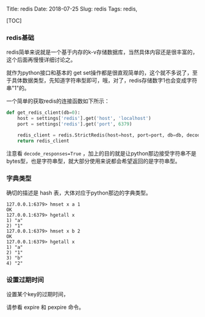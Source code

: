 Title: redis
Date: 2018-07-25
Slug: redis
Tags: redis,

[TOC]



### redis基础

redis简单来说就是一个基于内存的k-v存储数据库，当然具体内容还是很丰富的，这个后面再慢慢详细讨论之。

就作为python接口和基本的 get set操作都是很直观简单的，这个就不多说了，至于具体数据类型，先知道字符串型即可，哦，对了，redis存储数字1也会变成字符串"1"的。

一个简单的获取redis的连接函数如下所示：

```python
def get_redis_client(db=0):
    host = settings['redis'].get('host', 'localhost')
    port = settings['redis'].get('port', 6379)

    redis_client = redis.StrictRedis(host=host, port=port, db=db, decode_responses=True)
    return redis_client
```

注意看 `decode_responses=True` ，加上的目的就是让python那边接受字符串不是bytes型，也是字符串型，就大部分使用来说都会希望返回的是字符串型。



### 字典类型

确切的描述是 hash 表，大体对应于python那边的字典类型。

```
127.0.0.1:6379> hmset x a 1
OK
127.0.0.1:6379> hgetall x
1) "a"
2) "1"
127.0.0.1:6379> hmset x b 2
OK
127.0.0.1:6379> hgetall x
1) "a"
2) "1"
3) "b"
4) "2"
```



### 设置过期时间

设置某个key的过期时间，

请参看 expire 和 pexpire 命令。



